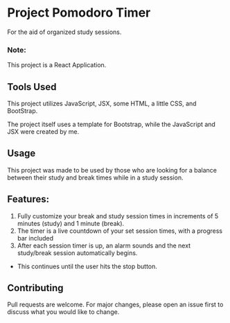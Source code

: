 # Project Pomodoro Timer

For the aid of organized study sessions.

### Note:

This project is a React Application.

## Tools Used

This project utilizes JavaScript, JSX, some HTML, a little CSS, and BootStrap.

The project itself uses a template for Bootstrap, while the JavaScript and JSX were created by me.


## Usage

This project was made to be used by those who are looking for a balance between their study and break times while in a study session.

## Features:

1. Fully customize your break and study session times in increments of 5 minutes (study) and 1 minute (break).
2. The timer is a live countdown of your set session times, with a progress bar included
3. After each session timer is up, an alarm sounds and the next study/break session automatically begins.
  - This continues until the user hits the stop button.

## Contributing
Pull requests are welcome. For major changes, please open an issue first to discuss what you would like to change.

